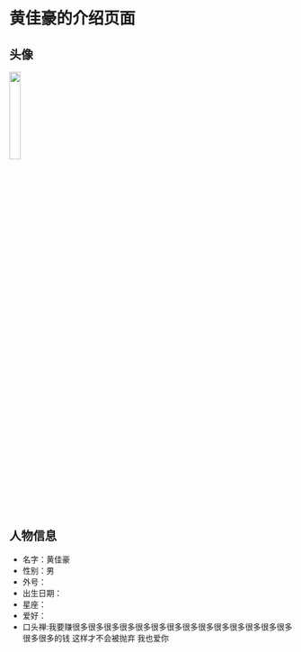 # 黄佳豪的介绍页面

## 头像
<img src="https://cdn.jsdelivr.net/gh/minglinxuan/txl/t/hjh.jpg" width="20%">

## 人物信息

 - 名字：黄佳豪
 - 性别：男
 - 外号：
 - 出生日期：
 - 星座：
 - 爱好：
 - 口头禅:我要赚很多很多很多很多很多很多很多很多很多很多很多很多很多很多很多很多的钱 这样才不会被抛弃 我也爱你